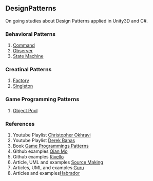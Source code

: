 ## DesignPatterns

On going studies about Design Patterns applied in Unity3D and C#.

### Behavioral Patterns
  1. [Command](https://github.com/ycarowr/DesignPatterns/tree/master/Assets/Behavioral/Command)
  2. [Observer](https://github.com/ycarowr/DesignPatterns/tree/master/Assets/Behavioral/Observer)
  3. [State Machine](https://github.com/ycarowr/DesignPatterns/tree/master/Assets/Behavioral/StateMachine)

### Creatinal Patterns
  1. [Factory](https://github.com/ycarowr/DesignPatterns/tree/master/Assets/Creational/Factory)
  2. [Singleton](https://github.com/ycarowr/DesignPatterns/tree/master/Assets/Creational/Singleton)

### Game Programming Patterns
  1. [Object Pool](https://github.com/ycarowr/DesignPatterns/tree/master/Assets/GameProgramming/ObjectPooler)

### References

1. Youtube Playlist [Christopher Okhravi](https://www.youtube.com/playlist?list=PLrhzvIcii6GNjpARdnO4ueTUAVR9eMBpc)
2. Youtube Playlist [Derek Banas](https://www.youtube.com/playlist?list=PLF206E906175C7E07)
3. Book [Game Programmings Patterns](https://gameprogrammingpatterns.com/contents.html)
4. Github examples [Qian Mo](https://github.com/QianMo/Unity-Design-Pattern)
5. Github examples [Rivello](https://github.com/srivello/UnityDesignPatterns)
6. Article, UML and examples [Source Making](https://sourcemaking.com/design_patterns)
7. Articles, UML and examples [Guru](https://refactoring.guru/design-patterns)
8. Articles and examples[Habrador](https://www.habrador.com/tutorials/programming-patterns)
